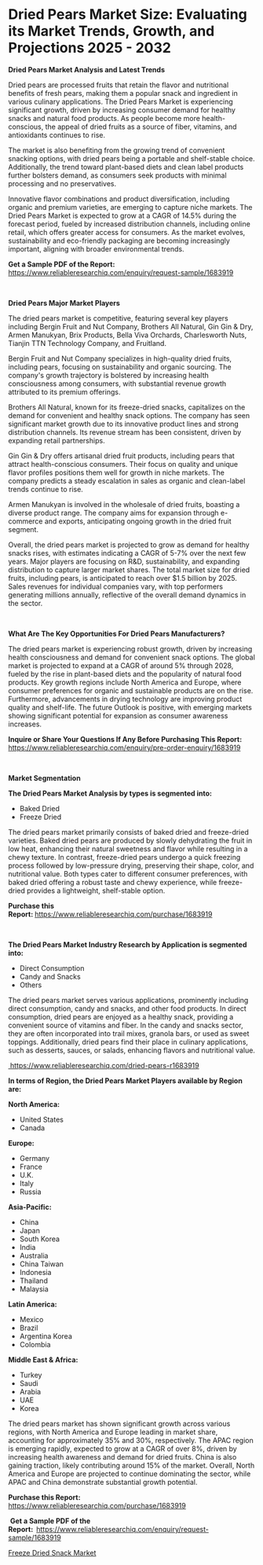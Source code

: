 <p><h1>Dried Pears Market Size: Evaluating its Market Trends, Growth, and Projections 2025 - 2032</h1></p><p><strong>Dried Pears Market Analysis and Latest Trends</strong></p>
<p><p>Dried pears are processed fruits that retain the flavor and nutritional benefits of fresh pears, making them a popular snack and ingredient in various culinary applications. The Dried Pears Market is experiencing significant growth, driven by increasing consumer demand for healthy snacks and natural food products. As people become more health-conscious, the appeal of dried fruits as a source of fiber, vitamins, and antioxidants continues to rise. </p><p>The market is also benefiting from the growing trend of convenient snacking options, with dried pears being a portable and shelf-stable choice. Additionally, the trend toward plant-based diets and clean label products further bolsters demand, as consumers seek products with minimal processing and no preservatives. </p><p>Innovative flavor combinations and product diversification, including organic and premium varieties, are emerging to capture niche markets. The Dried Pears Market is expected to grow at a CAGR of 14.5% during the forecast period, fueled by increased distribution channels, including online retail, which offers greater access for consumers. As the market evolves, sustainability and eco-friendly packaging are becoming increasingly important, aligning with broader environmental trends.</p></p>
<p><strong>Get a Sample PDF of the Report:&nbsp;</strong> <a href="https://www.reliableresearchiq.com/enquiry/request-sample/1683919?utm_campaign=2471&utm_medium=2&utm_source=Github&utm_content=ia&utm_term=14022025&utm_id=dried-pears">https://www.reliableresearchiq.com/enquiry/request-sample/1683919</a></p>
<p>&nbsp;</p>
<p><strong>Dried Pears Major Market Players</strong></p>
<p><p>The dried pears market is competitive, featuring several key players including Bergin Fruit and Nut Company, Brothers All Natural, Gin Gin & Dry, Armen Manukyan, Brix Products, Bella Viva Orchards, Charlesworth Nuts, Tianjin TTN Technology Company, and Fruitland.</p><p>Bergin Fruit and Nut Company specializes in high-quality dried fruits, including pears, focusing on sustainability and organic sourcing. The company's growth trajectory is bolstered by increasing health consciousness among consumers, with substantial revenue growth attributed to its premium offerings.</p><p>Brothers All Natural, known for its freeze-dried snacks, capitalizes on the demand for convenient and healthy snack options. The company has seen significant market growth due to its innovative product lines and strong distribution channels. Its revenue stream has been consistent, driven by expanding retail partnerships.</p><p>Gin Gin & Dry offers artisanal dried fruit products, including pears that attract health-conscious consumers. Their focus on quality and unique flavor profiles positions them well for growth in niche markets. The company predicts a steady escalation in sales as organic and clean-label trends continue to rise.</p><p>Armen Manukyan is involved in the wholesale of dried fruits, boasting a diverse product range. The company aims for expansion through e-commerce and exports, anticipating ongoing growth in the dried fruit segment.</p><p>Overall, the dried pears market is projected to grow as demand for healthy snacks rises, with estimates indicating a CAGR of 5-7% over the next few years. Major players are focusing on R&D, sustainability, and expanding distribution to capture larger market shares. The total market size for dried fruits, including pears, is anticipated to reach over $1.5 billion by 2025. Sales revenues for individual companies vary, with top performers generating millions annually, reflective of the overall demand dynamics in the sector.</p></p>
<p>&nbsp;</p>
<p><strong>What Are The Key Opportunities For Dried Pears Manufacturers?</strong></p>
<p><p>The dried pears market is experiencing robust growth, driven by increasing health consciousness and demand for convenient snack options. The global market is projected to expand at a CAGR of around 5% through 2028, fueled by the rise in plant-based diets and the popularity of natural food products. Key growth regions include North America and Europe, where consumer preferences for organic and sustainable products are on the rise. Furthermore, advancements in drying technology are improving product quality and shelf-life. The future Outlook is positive, with emerging markets showing significant potential for expansion as consumer awareness increases.</p></p>
<p><strong>Inquire or Share Your Questions If Any Before Purchasing This Report:</strong> <a href="https://www.reliableresearchiq.com/enquiry/pre-order-enquiry/1683919?utm_campaign=2471&utm_medium=2&utm_source=Github&utm_content=ia&utm_term=14022025&utm_id=dried-pears">https://www.reliableresearchiq.com/enquiry/pre-order-enquiry/1683919</a></p>
<p>&nbsp;</p>
<p><strong>Market Segmentation</strong></p>
<p><strong>The Dried Pears Market Analysis by types is segmented into:</strong></p>
<p><ul><li>Baked Dried</li><li>Freeze Dried</li></ul></p>
<p><p>The dried pears market primarily consists of baked dried and freeze-dried varieties. Baked dried pears are produced by slowly dehydrating the fruit in low heat, enhancing their natural sweetness and flavor while resulting in a chewy texture. In contrast, freeze-dried pears undergo a quick freezing process followed by low-pressure drying, preserving their shape, color, and nutritional value. Both types cater to different consumer preferences, with baked dried offering a robust taste and chewy experience, while freeze-dried provides a lightweight, shelf-stable option.</p></p>
<p><strong>Purchase this Report:&nbsp;</strong><a href="https://www.reliableresearchiq.com/purchase/1683919?utm_campaign=2471&utm_medium=2&utm_source=Github&utm_content=ia&utm_term=14022025&utm_id=dried-pears">https://www.reliableresearchiq.com/purchase/1683919</a></p>
<p>&nbsp;</p>
<p><strong>The Dried Pears Market Industry Research by Application is segmented into:</strong></p>
<p><ul><li>Direct Consumption</li><li>Candy and Snacks</li><li>Others</li></ul></p>
<p><p>The dried pears market serves various applications, prominently including direct consumption, candy and snacks, and other food products. In direct consumption, dried pears are enjoyed as a healthy snack, providing a convenient source of vitamins and fiber. In the candy and snacks sector, they are often incorporated into trail mixes, granola bars, or used as sweet toppings. Additionally, dried pears find their place in culinary applications, such as desserts, sauces, or salads, enhancing flavors and nutritional value.</p></p>
<p><a href="https://www.reliableresearchiq.com/dried-pears-r1683919?utm_campaign=2471&utm_medium=2&utm_source=Github&utm_content=ia&utm_term=14022025&utm_id=dried-pears">&nbsp;https://www.reliableresearchiq.com/dried-pears-r1683919</a></p>
<p><strong>In terms of Region, the Dried Pears Market Players available by Region are:</strong></p>
<p>
    <p> <strong> North America: </strong>
        <ul>
            <li>United States</li>
            <li>Canada</li>
        </ul>
        </p> 
    <p> <strong> Europe: </strong>
        <ul>
            <li>Germany</li>
            <li>France</li>
            <li>U.K.</li>
            <li>Italy</li>
            <li>Russia</li>
        </ul>
        </p> 
    <p> <strong> Asia-Pacific: </strong>
        <ul>
            <li>China</li>
            <li>Japan</li>
            <li>South Korea</li>
            <li>India</li>
            <li>Australia</li>
            <li>China Taiwan</li>
            <li>Indonesia</li>
            <li>Thailand</li>
            <li>Malaysia</li>
        </ul>
        </p> 
    <p> <strong> Latin America: </strong>
        <ul>
            <li>Mexico</li>
            <li>Brazil</li>
            <li>Argentina Korea</li>
            <li>Colombia</li>
        </ul>
        </p> 
    <p> <strong> Middle East & Africa: </strong>
        <ul>
            <li>Turkey</li>
            <li>Saudi</li>
            <li>Arabia</li>
            <li>UAE</li>
            <li>Korea</li>
        </ul>
    </p>
    </p>
<p><p>The dried pears market has shown significant growth across various regions, with North America and Europe leading in market share, accounting for approximately 35% and 30%, respectively. The APAC region is emerging rapidly, expected to grow at a CAGR of over 8%, driven by increasing health awareness and demand for dried fruits. China is also gaining traction, likely contributing around 15% of the market. Overall, North America and Europe are projected to continue dominating the sector, while APAC and China demonstrate substantial growth potential.</p></p>
<p><strong>Purchase this Report: </strong><a href="https://www.reliableresearchiq.com/purchase/1683919?utm_campaign=2471&utm_medium=2&utm_source=Github&utm_content=ia&utm_term=14022025&utm_id=dried-pears">https://www.reliableresearchiq.com/purchase/1683919</a></p>
<p>&nbsp;<strong>Get a Sample PDF of the Report:&nbsp;&nbsp;</strong><a href="https://www.reliableresearchiq.com/enquiry/request-sample/1683919?utm_campaign=2471&utm_medium=2&utm_source=Github&utm_content=ia&utm_term=14022025&utm_id=dried-pears">https://www.reliableresearchiq.com/enquiry/request-sample/1683919</a></p>
<p><strong></strong></p>
<p><p><a href="https://github.com/raffadongraffadong/Market-Research-Report-List-1/blob/main/freeze-dried-snack-market.md?utm_campaign=2471&utm_medium=2&utm_source=Github&utm_content=ia&utm_term=14022025&utm_id=dried-pears">Freeze Dried Snack Market</a></p></p>